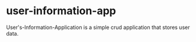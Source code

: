 # user-information-app
User's-Information-Application is a simple crud application that stores user data.
